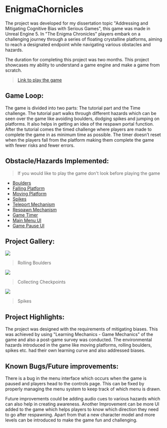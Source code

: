# EnigmaChornicles
The project was developed for my dissertation topic "Addressing and Mitigating Cognitive Bias with Serious Games", this game was made in Unreal Engine 5. In "The Enigma Chronicles" players embark on a challenging journey through a series of floating crystalline platforms, aiming to reach a designated endpoint while navigating various obstacles and hazards.

The duration for completing this project was two months. This project showcases my ability to understand a game engine and make a game from scratch.
> [Link to play the game](https://drive.google.com/file/d/1xDCoCXsQogiHsasP34cv_-RHRwUr8GSP/view?usp=sharing)

## Game Loop:
The game is divided into two parts: The tutorial part and the Time challenge. The tutorial part walks through different hazards which can be seen over the game like avoiding boulders, dodging spikes and jumping on platforms. It also helps in getting an idea of the respawn portal function. After the tutorial comes the timed challenge where players are made to complete the game in as minimum time as possible. The timer doesn’t reset when the players fall from the platform making them complete the game with fewer risks and fewer errors.

## Obstacle/Hazards Implemented:
> If you would like to play the game don't look before playing the game
- [Boulders](Content/Project_Image/Boulders)
- [Falling Platform](Content/Project_Image/Broken%20Platform)
- [Moving Platform](Content/Project_Image/Moving%20Platform)
- [Spikes](Content/Project_Image/Spikes)
- [Teleport Mechanism](Content/Project_Image/Teleport%20Mechanism)
- [Respawn Mechanism](Content/Project_Image/Respawn%20Mechanism)
- [Game Timer](Content/Project_Image/Game%20Timer)
- [Main Menu UI](Content/Project_Image/Main%20Menu%20UI)
- [Game Pause UI](Content/Project_Image/Game%20Pause%20UI)


## Project Gallery:
![](Content/Project_Image/Gallery/csc8599-1.gif)
> Rolling Boulders

![](Content/Project_Image/Gallery/csc8599-2.gif)
> Collecting Checkpoints

![](Content/Project_Image/Gallery/csc8599-3.gif)
> Spikes

## Project Highlights:
The project was designed with the requirements of mitigating biases. This was achieved by using "Learning Mechanics - Game Mechanics" of the game and also a post-game survey was conducted. The environmental hazards introduced in the game like moving platforms, rolling boulders, spikes etc. had their own learning curve and also addressed biases.

## Known Bugs/Future improvements:
There is a bug in the menu interface which occurs when the game is paused and players head to the controls page. This can be fixed by properly managing the menu system to keep track of which menu is drawn.

Future improvements could be adding audio cues to various hazards which can also help in creating awareness. Another Improvement can be more UI added to the game which helps players to know which direction they need to go after respawning. Apart from that a new character model and more levels can be introduced to make the game fun and challenging.

